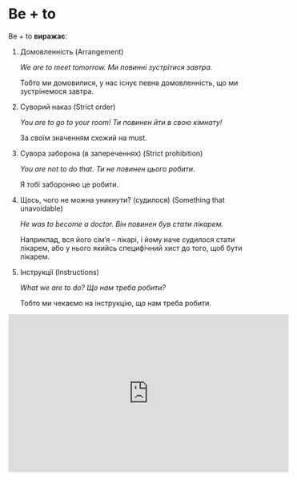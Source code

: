 # Be + to

<p><span class="p2">Be + to</span> <b>виражає</b>:</p>

<ol>
<li><span class="p1">Домовленність</span> (Arrangement)</li>
<p><i>We are to meet tomorrow. Ми повинні зустрітися завтра.</i></p>
<p>Тобто ми домовилися, у нас існує певна домовленність, що ми зустрінемося завтра.</p>
<li><span class="p1">Суворий наказ</span> (Strict order)</li>
<p><i>You are to go to your room! Ти повинен йти в свою кімнату!</i></p>
<p>За своїм значенням схожий на must.</p>
<li><span class="p1">Сувора заборона (в запереченнях)</span> (Strict prohibition)</li>
<p><i>You are not to do that. Ти не повинен цього робити.</i></p>
<p>Я тобi забороняю це робити.</p>
<li><span class="p1">Щось, чого не можна уникнути? (судилося)</span> (Something that unavoidable)</li>
<p><i>He was to become a doctor. Вiн повинен був стати лiкарем.</i></p>
<p>Наприклад, вся його сiм’я – лiкарi, i йому наче судилося стати лiкарем, або у нього якийсь специфiчний хист до того, щоб бути лiкарем.</p>
<li><span class="p1">Iнструкцiї</span> (Instructions)</li>
<p><i>What we are to do? Що нам треба робити?</i></p>
<p>Тобто ми чекаємо на iнструкцiю, що нам треба робити.</p>
</ol>


<div class="fluidMedia">
<iframe align="center" width="560" height="315" src="https://www.youtube.com/embed/4qdsphkpYjs" frameborder="0" allowfullscreen></iframe>
</div>
<div class="popup">
</div>
